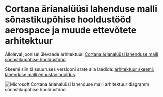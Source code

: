 <properties
    pageTitle="Ülesehituse sõnastikupõhise hooldustööd | Microsoft Azure'i"
    description="Microsoft Cortana ärianalüüsi lahenduse malli sõnastikupõhise hooldustööd aerospace, Utiliidid, transport arhitektuur skeem"
    services="cortana-analytics"
    documentationCenter=""
    authors="garyericson"
    manager="jhubbard"
    editor="cgronlun"/>

<tags
    ms.service="cortana-analytics"
    ms.workload="data-services"
    ms.tgt_pltfrm="na"
    ms.devlang="na"
    ms.topic="article"
    ms.date="08/19/2016"
    ms.author="garye" />

# <a name="architecture-of-the-cortana-intelligence-solution-template-for-predictive-maintenance-in-aerospace-and-other-businesses"></a>Cortana ärianalüüsi lahenduse malli sõnastikupõhise hooldustööd aerospace ja muude ettevõtete arhitektuur

Alloleval joonisel ülevaade arhitektuuri [Cortana ärianalüüsi lahenduse malli sõnastikupõhise hooldustööd](https://gallery.cortanaanalytics.com/SolutionTemplate/Predictive-Maintenance-for-Aerospace-1).

Skeemi siin täissuuruses versiooni saate alla laadida: [arhitektuur skeemi: lahenduse malli ennustav hooldus](http://download.microsoft.com/download/1/9/B/19B815F0-D1B0-4F67-AED3-A40544225FD1/ca-topologies-maintenance-prediction.png).

![Microsoft Cortana ärianalüüsi lahenduse malli arhitektuur diagramm sõnastikupõhise hooldustööd][image]

[image]: ./media/cortana-analytics-architecture-predictive-maintenance/ca-topologies-maintenance-prediction.png
